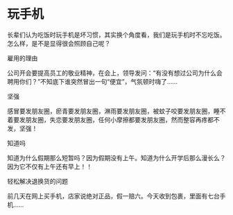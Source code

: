 # 玩手机

长辈们认为吃饭时玩手机是坏习惯，其实换个角度看，我们是玩手机时不忘吃饭。怎么样，是不是显得很会照顾自己呢？ 

雇用的理由 

公司开会要提高员工的敬业精神，在会上，领导发问：“有没有想过公司为什么会聘用你们？”不知底下谁突然冒出一句“便宜”，气氛顿时嗨了…… 

坚强 

感冒要发朋友圈，瘀青要发朋友圈，淋雨要发朋友圈，被蚊子咬要发朋友圈，睡不着要发朋友圈，失恋要发朋友圈，任何小摩擦都要发朋友圈，然而整容再疼都不发，坚强！ 

知道吗 

知道为什么假期那么短暂吗？因为假期没有上午。知道为什么开学后那么漫长么？因为它不仅有上午还有早上！！ 

轻松解决退换货的问题 

前几天在网上买手机，店家说绝对正品，假一赔六。今天收到包裹，里面有七台手机……